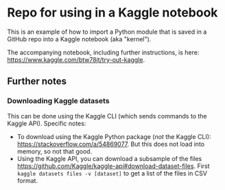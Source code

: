 # Repo for using in a Kaggle notebook
This is an example of how to import a Python module that is saved in a GitHub repo into a Kaggle notebook (aka "kernel").

The accompanying notebook, including further instructions, is here: <https://www.kaggle.com/btw78jt/try-out-kaggle>.

## Further notes
### Downloading Kaggle datasets
This can be done using the Kaggle CLI (which sends commands to the Kaggle API). Specific notes:
- To download using the Kaggle Python package (*not* the Kaggle CLI): <https://stackoverflow.com/a/54869077>. But this does not load into memory, so not that good.
- Using the Kaggle API, you can download a subsample of the files <https://github.com/Kaggle/kaggle-api#download-dataset-files>. First `kaggle datasets files -v [dataset]` to get a list of the files in CSV format.

